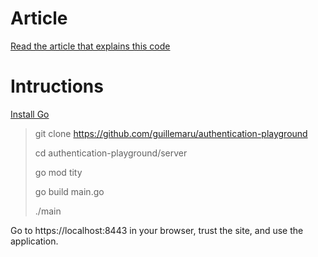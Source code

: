 # Article
[Read the article that explains this code](https://medium.com/@guille_maru/learning-the-basics-of-authentication-with-go-and-htmx-836ae455cec2)

# Intructions
[Install Go](https://go.dev/doc/install)  
> git clone https://github.com/guillemaru/authentication-playground
> 
> cd authentication-playground/server
> 
> go mod tity
>
> go build main.go
>
> ./main

Go to https://localhost:8443 in your browser, trust the site, and use the application.
